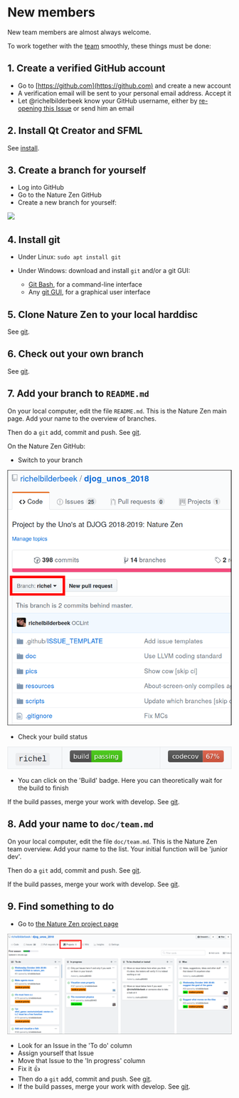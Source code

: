 # New members

New team members are almost always welcome. 

To work together with the [team](team.md) smoothly, these things must be done:

## 1. Create a verified GitHub account

 * Go to [https://github.com](https://github.com) and create a new account
 * A verification email will be sent to your personal email address. Accept it
 * Let @richelbilderbeek know your GitHub username, either by
   [re-opening this Issue](https://github.com/richelbilderbeek/djog_unos_2018/issues/5)
   or send him an email

## 2. Install Qt Creator and SFML

See [install](install.md).

## 3. Create a branch for yourself

 * Log into GitHub
 * Go to the Nature Zen GitHub
 * Create a new branch for yourself:

![](create_github_branch)

## 4. Install git

 * Under Linux: `sudo apt install git`
 * Under Windows: download and install `git` and/or a git GUI:

    * [Git Bash](https://git-scm.com/download/win), for a command-line interface
    * Any [git GUI](https://git-scm.com/downloads/guis), for a graphical user interface

## 5. Clone Nature Zen to your local harddisc

See [git](git.md).

## 6. Check out your own branch

See [git](git.md).

## 7. Add your branch to `README.md`

On your local computer, edit the file `README.md`. This is the Nature Zen main page.
Add your name to the overview of branches.

Then do a `git` add, commit and push. See [git](git.md).

On the Nature Zen GitHub:

 * Switch to your branch

![](select_richel_branch.png)

 * Check your build status

![](richel_passes.png)

 * You can click on the 'Build' badge. Here you can theoretically wait for the build to finish

If the build passes, merge your work with develop. See [git](git.md).


## 8. Add your name to `doc/team.md`

On your local computer, edit the file `doc/team.md`. This is the Nature Zen team overview. Add your name to the list. Your initial function will be 'junior dev'.

Then do a `git` add, commit and push. See [git](git.md).

If the build passes, merge your work with develop. See [git](git.md).

## 9. Find something to do

 * Go to [the Nature Zen project page](https://github.com/richelbilderbeek/djog_unos_2018/projects)

![](project.png)

 * Look for an Issue in the 'To do' column
 * Assign yourself that Issue
 * Move that Issue to the 'In progress' column
 * Fix it :+1:
 * Then do a `git` add, commit and push. See [git](git.md).
 * If the build passes, merge your work with develop. See [git](git.md).
